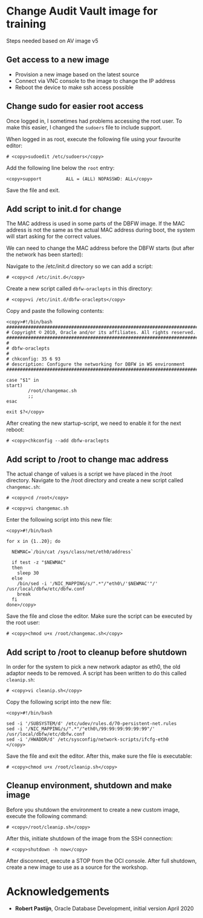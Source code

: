 # Change Audit Vault image for training #

Steps needed based on AV image v5

## Get access to a new image ##

- Provision a new image based on the latest source
- Connect via VNC console to the image to change the IP address
- Reboot the device to make ssh access possible

## Change sudo for easier root access ##

Once logged in, I sometimes had problems accessing the root user. To make this easier, I changed the `sudoers` file to include support.

When logged in as root, execute the following file using your favourite editor:

````
# <copy>sudoedit /etc/sudoers</copy>
````

Add the following line below the `root` entry:

````
<copy>support         ALL = (ALL) NOPASSWD: ALL</copy>
````

Save the file and exit.

## Add script to init.d for change ##

The MAC address is used in some parts of the DBFW image. If the MAC address is not the same as the actual MAC address during boot, the system will start asking for the correct values.

We can need to change the MAC address before the DBFW starts (but after the network has been started):

Navigate to the /etc/init.d directory so we can add a script:

````
# <copy>cd /etc/init.d</copy>
````

Create a new script called `dbfw-oraclepts` in this directory:

````
# <copy>vi /etc/init.d/dbfw-oraclepts</copy>
````

Copy and paste the following contents:

````
<copy>#!/bin/bash
#############################################################################
# Copyright © 2010, Oracle and/or its affiliates. All rights reserved.
#############################################################################
#
# dbfw-oraclepts
#
# chkconfig: 35 6 93
# description: Configure the networking for DBFW in WS environment
#############################################################################

case "$1" in
start)
        /root/changemac.sh
        ;;
esac

exit $?</copy>
````

After creating the new startup-script, we need to enable it for the next reboot:

````
# <copy>chkconfig --add dbfw-oraclepts
````
## Add script to /root to change mac address ##

The actual change of values is a script we have placed in the /root directory. Navigate to the /root directory and create a new script called `changemac.sh`:

````
# <copy>cd /root</copy>
````

````
# <copy>vi changemac.sh
````

Enter the following script into this new file:

````
<copy>#!/bin/bash

for x in {1..20}; do

  NEWMAC=`/bin/cat /sys/class/net/eth0/address`

  if test -z "$NEWMAC"
  then
    sleep 30
  else
    /bin/sed -i '/NIC_MAPPING/s/".*"/"eth0\/'$NEWMAC'"/' /usr/local/dbfw/etc/dbfw.conf
    break
  fi
done>/copy>
````

Save the file and close the editor. Make sure the script can be executed by the root user:

````
# <copy>chmod u+x /root/changemac.sh</copy>
````

## Add script to /root to cleanup before shutdown ##

In order for the system to pick a new network adaptor as eth0, the old adaptor needs to be removed. A script has been written to do this called `cleanip.sh`:

````
# <copy>vi cleanip.sh</copy>
````

Copy the following script into the new file:

````
<copy>#!/bin/bash

sed -i '/SUBSYSTEM/d' /etc/udev/rules.d/70-persistent-net.rules
sed -i '/NIC_MAPPING/s/".*"/"eth0\/99:99:99:99:99:99"/' /usr/local/dbfw/etc/dbfw.conf
sed -i '/HWADDR/d' /etc/sysconfig/network-scripts/ifcfg-eth0
</copy>
````

Save the file and exit the editor. After this, make sure the file is executable:

````
# <copy>chmod u+x /root/cleanip.sh</copy>
````

## Cleanup environment, shutdown and make image ##

Before you shutdown the environment to create a new custom image, execute the following command:

````
# <copy>/root/cleanip.sh</copy>
````

After this, initiate shutdown of the image from the SSH connection:

````
# <copy>shutdown -h now</copy>
````

After disconnect, execute a STOP from the OCI console. After full shutdown, create a new image to use as a source for the workshop.

# Acknowledgements #

- **Robert Pastijn**, Oracle Database Development, initial version April 2020

